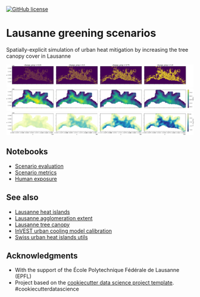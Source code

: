 [![GitHub license](https://img.shields.io/github/license/martibosch/lausanne-greening-scenarios.svg)](https://github.com/martibosch/lausanne-greening-scenarios/blob/master/LICENSE)

# Lausanne greening scenarios

Spatially-explicit simulation of urban heat mitigation by increasing the tree canopy cover in Lausanne

![LULC change maps](reports/figures/scenario-lulc-maps.png)
![Temperature maps](reports/figures/scenario-T-maps.png)
![Heat mitigation maps](reports/figures/scenario-heat-mitigation-maps.png)

## Notebooks

* [Scenario evaluation](https://github.com/martibosch/lausanne-greening-scenarios/blob/master/notebooks/scenarios.ipynb)
* [Scenario metrics](https://github.com/martibosch/lausanne-greening-scenarios/blob/master/notebooks/scenario-metrics.ipynb)
* [Human exposure](https://github.com/martibosch/lausanne-greening-scenarios/blob/master/notebooks/human-exposure.ipynb)

## See also

* [Lausanne heat islands](https://github.com/martibosch/lausanne-heat-islands)
* [Lausanne agglomeration extent](https://github.com/martibosch/lausanne-agglom-extent)
* [Lausanne tree canopy](https://github.com/martibosch/lausanne-tree-canopy)
* [InVEST urban cooling model calibration](https://github.com/martibosch/invest-ucm-calibration)
* [Swiss urban heat islands utils](https://github.com/martibosch/swiss-uhi-utils)

## Acknowledgments

* With the support of the École Polytechnique Fédérale de Lausanne (EPFL)
* Project based on the [cookiecutter data science project template](https://drivendata.github.io/cookiecutter-data-science). #cookiecutterdatascience
